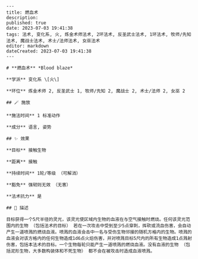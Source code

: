 
    ---
    title: 燃血术
    description: 
    published: true
    date: 2023-07-03 19:41:38
    tags: 法术, 变化系, 火, 炼金术师法术, 2环法术, 反圣武士法术, 1环法术, 牧师/先知法术, 魔战士法术, 术士/法师法术, 女巫法术
    editor: markdown
    dateCreated: 2023-07-03 19:41:38
    ---

    # **燃血术** *Blood blaze*

    **学派** 变化系 \[火\] 

    **环位** 炼金术师 2, 反圣武士 1, 牧师/先知 2, 魔战士 2, 术士/法师 2, 女巫 2

    ## 🪄 施放

    **施法时间** 1 标准动作

    **成分** 语言, 姿势

    ## ✨ 效果 

    **目标** 接触生物 

    **距离** 接触  

    **持续时间** 1轮/等级 （可解消） 

    **豁免** 强韧则无效 （无害）

    **法术抗力** 是

    ## 📖 描述

    目标获得一个5尺半径的灵光，该灵光使区域内生物的血液在与空气接触时燃烧。任何该灵光范围内的生物 （包括法术的目标） 若在一次攻击中受到至少5点穿刺，挥砍或流血伤害，会自动产生一道喷溅的燃烧血液。喷溅的血液会击中一名与受伤生物邻接的随机方格内的生物。喷溅的血液会对该方格内的任何生物造成1d6点火焰伤害，并对喷溅目标5尺内的所有生物造成1点溅射伤害，包括本法术的目标。一个生物每轮只能产生一道喷溅的燃烧血液。没有血液的生物 （包括泥形生物，大多数构装体和不死生物） 都不会在被攻击时造成血液喷溅。
    
